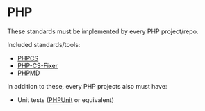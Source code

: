 # PHP

These standards must be implemented by every PHP project/repo.

Included standards/tools:
- [PHPCS](phpcs.xml)
- [PHP-CS-Fixer](.php_cs)
- [PHPMD](phpmd.xml)

In addition to these, every PHP projects also must have:
- Unit tests ([PHPUnit](https://phpunit.de/) or equivalent)
